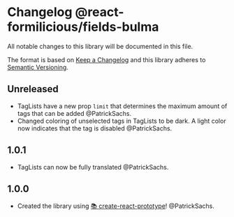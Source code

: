 # Changelog @react-formilicious/fields-bulma

All notable changes to this library will be documented in this file.

The format is based on [Keep a Changelog](http://keepachangelog.com/en/1.0.0/) and this library adheres to [Semantic Versioning](http://semver.org/spec/v2.0.0.html).

## Unreleased

* TagLists have a new prop `limit` that determines the maximum amount of tags that can be added @PatrickSachs.
* Changed coloring of unselected tags in TagLists to be dark. A light color now indicates that the tag is disabled @PatrickSachs.

## 1.0.1

* TagLists can now be fully translated @PatrickSachs.

## 1.0.0

* Created the library using [📚 create-react-prototype](https://github.com/PatrickSachs/create-react-prototype)! @PatrickSachs.
